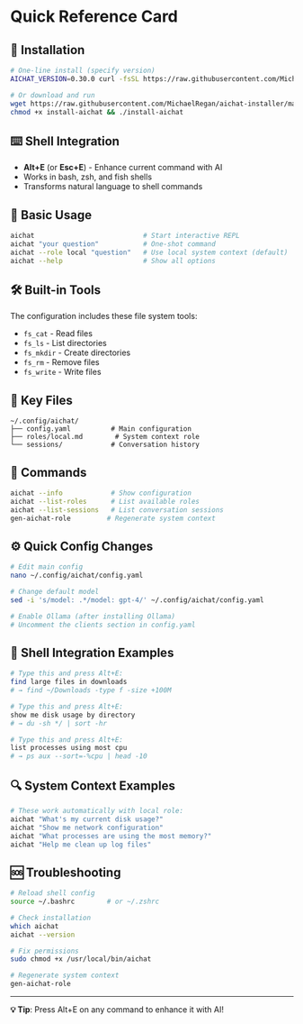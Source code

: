 # Quick Reference Card

## 🚀 Installation
```bash
# One-line install (specify version)
AICHAT_VERSION=0.30.0 curl -fsSL https://raw.githubusercontent.com/MichaelRegan/aichat-installer/main/install-aichat | bash

# Or download and run
wget https://raw.githubusercontent.com/MichaelRegan/aichat-installer/main/install-aichat
chmod +x install-aichat && ./install-aichat
```

## ⌨️ Shell Integration
- **Alt+E** (or **Esc+E**) - Enhance current command with AI
- Works in bash, zsh, and fish shells
- Transforms natural language to shell commands

## 💬 Basic Usage
```bash
aichat                           # Start interactive REPL
aichat "your question"           # One-shot command
aichat --role local "question"   # Use local system context (default)
aichat --help                    # Show all options
```

## 🛠️ Built-in Tools
The configuration includes these file system tools:
- `fs_cat` - Read files
- `fs_ls` - List directories  
- `fs_mkdir` - Create directories
- `fs_rm` - Remove files
- `fs_write` - Write files

## 📁 Key Files
```
~/.config/aichat/
├── config.yaml          # Main configuration
├── roles/local.md        # System context role
└── sessions/            # Conversation history
```

## 🔧 Commands
```bash
aichat --info            # Show configuration
aichat --list-roles      # List available roles
aichat --list-sessions   # List conversation sessions
gen-aichat-role         # Regenerate system context
```

## ⚙️ Quick Config Changes
```bash
# Edit main config
nano ~/.config/aichat/config.yaml

# Change default model
sed -i 's/model: .*/model: gpt-4/' ~/.config/aichat/config.yaml

# Enable Ollama (after installing Ollama)
# Uncomment the clients section in config.yaml
```

## 🐚 Shell Integration Examples
```bash
# Type this and press Alt+E:
find large files in downloads
# → find ~/Downloads -type f -size +100M

# Type this and press Alt+E:  
show me disk usage by directory
# → du -sh */ | sort -hr

# Type this and press Alt+E:
list processes using most cpu
# → ps aux --sort=-%cpu | head -10
```

## 🔍 System Context Examples
```bash
# These work automatically with local role:
aichat "What's my current disk usage?"
aichat "Show me network configuration"  
aichat "What processes are using the most memory?"
aichat "Help me clean up log files"
```

## 🆘 Troubleshooting
```bash
# Reload shell config
source ~/.bashrc        # or ~/.zshrc

# Check installation
which aichat
aichat --version

# Fix permissions
sudo chmod +x /usr/local/bin/aichat

# Regenerate system context
gen-aichat-role
```

---
**💡 Tip**: Press Alt+E on any command to enhance it with AI!